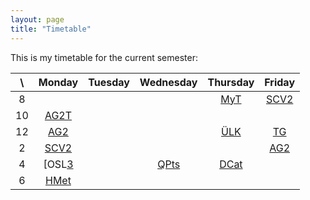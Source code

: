 ```yaml
---
layout: page
title: "Timetable"
---
```

This is my timetable for the current semester:

|     \    | Monday    | Tuesday   | Wednesday | Thursday  | Friday   |
|:--------:|:---------:|:---------:|:---------:|:---------:|:--------:|
|  8       |           |           |           | [MyT][6]  | [SCV2][2]|
|  10      | [AG2T][1] |           |           |           |          |
|  12      | [AG2][1]  |           |           |  [ÜLK][6]      | [TG][8]  |
|  2       | [SCV2][2] |           |           |           | [AG2][1] |
|  4       | [OSL[3]   |           | [QPts][5] | [DCat][7] |          |
|  6       | [HMet][4] |           |           |           |          |

[1]: https://www.math.uni-bonn.de/people/ydutta/v4a2
[2]: https://basis.uni-bonn.de/qisserver/rds?state=verpublish&status=init&vmfile=no&publishid=229221&moduleCall=webInfo&publishConfFile=webInfo&publishSubDir=veranstaltung
[3]: http://www.math.uni-bonn.de/ag/logik/oberseminar-SoSe23.shtml
[4]: https://basis.uni-bonn.de/qisserver/rds?state=verpublish&status=init&vmfile=no&publishid=229076&moduleCall=webInfo&publishConfFile=webInfo&publishSubDir=veranstaltung
[5]: https://sites.google.com/view/giacomomezzedimi/teaching?authuser=0
[6]: https://dkirstein.github.io/courses/23-geotop.html
[7]: http://www.math.uni-bonn.de/people/thorsten/teaching/derived-ss-23/index.htmpl
[8]: https://www.math.uni-bonn.de/people/phierony/s4a6-SoSe23.pdf
